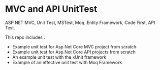 # MVC and API UnitTest
ASP.NET MVC, Unit Test, MSTest, Moq, Entity Framework, Code First, API Test.

This repo includes :

- Example unit test for Asp.Net Core MVC project from scratch
- Example unit test for Asp.Net Core API projects from scratch
- An example unit test with the xUnit framework
- Example of an effective unit test with Moq Framework
